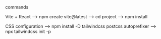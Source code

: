 commands

Vite + React
--> npm create vite@latest
--> cd project
--> npm install

CSS configuration
--> npm install -D tailwindcss postcss autoprefixer
--> npx tailwindcss init -p
